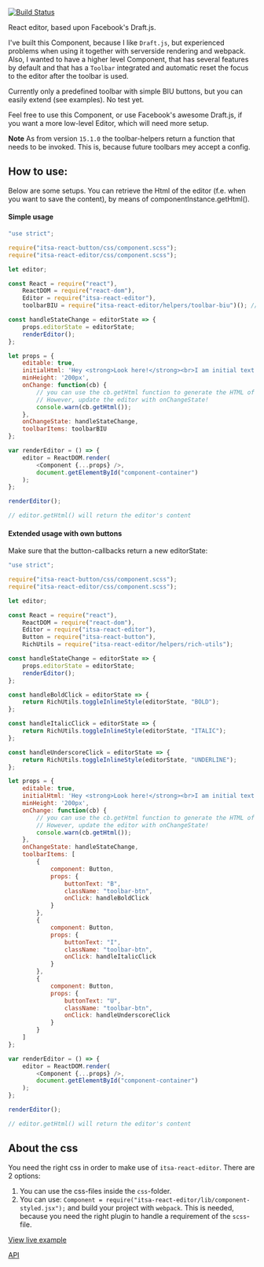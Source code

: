 [![Build Status](https://travis-ci.org/ItsAsbreuk/itsa-react-editor.svg?branch=master)](https://travis-ci.org/ItsAsbreuk/itsa-react-editor)

React editor, based upon Facebook's Draft.js.

I've built this Component, because I like `Draft.js`, but experienced problems when using it together with serverside rendering and webpack. Also, I wanted to have a higher level Component, that has several features by default and that has a `Toolbar` integrated and automatic reset the focus to the editor after the toolbar is used.

Currently only a predefined toolbar with simple BIU buttons, but you can easily extend (see examples). No test yet.

Feel free to use this Component, or use Facebook's awesome Draft.js, if you want a more low-level Editor, which will need more setup.

**Note** As from version `15.1.0` the toolbar-helpers return a function that needs to be invoked. This is, because future toolbars mey accept a config.

## How to use:

Below are some setups. You can retrieve the Html of the editor (f.e. when you want to save the content), by means of componentInstance.getHtml().

#### Simple usage
```js
"use strict";

require("itsa-react-button/css/component.scss");
require("itsa-react-editor/css/component.scss");

let editor;

const React = require("react"),
    ReactDOM = require("react-dom"),
    Editor = require("itsa-react-editor"),
    toolbarBIU = require("itsa-react-editor/helpers/toolbar-biu")(); // invoke!

const handleStateChange = editorState => {
    props.editorState = editorState;
    renderEditor();
};

let props = {
    editable: true,
    initialHtml: 'Hey <strong>Look here!</strong><br>I am initial text...',
    minHeight: '200px',
    onChange: function(cb) {
        // you can use the cb.getHtml function to generate the HTML of the editor.
        // However, update the editor with onChangeState!
        console.warn(cb.getHtml());
    },
    onChangeState: handleStateChange,
    toolbarItems: toolbarBIU
};

var renderEditor = () => {
    editor = ReactDOM.render(
        <Component {...props} />,
        document.getElementById("component-container")
    );
};

renderEditor();

// editor.getHtml() will return the editor's content
```

#### Extended usage with own buttons
Make sure that the button-callbacks return a new editorState:

```js
"use strict";

require("itsa-react-button/css/component.scss");
require("itsa-react-editor/css/component.scss");

let editor;

const React = require("react"),
    ReactDOM = require("react-dom"),
    Editor = require("itsa-react-editor"),
    Button = require("itsa-react-button"),
    RichUtils = require("itsa-react-editor/helpers/rich-utils");

const handleStateChange = editorState => {
    props.editorState = editorState;
    renderEditor();
};

const handleBoldClick = editorState => {
    return RichUtils.toggleInlineStyle(editorState, "BOLD");
};

const handleItalicClick = editorState => {
    return RichUtils.toggleInlineStyle(editorState, "ITALIC");
};

const handleUnderscoreClick = editorState => {
    return RichUtils.toggleInlineStyle(editorState, "UNDERLINE");
};

let props = {
    editable: true,
    initialHtml: 'Hey <strong>Look here!</strong><br>I am initial text...',
    minHeight: '200px',
    onChange: function(cb) {
        // you can use the cb.getHtml function to generate the HTML of the editor.
        // However, update the editor with onChangeState!
        console.warn(cb.getHtml());
    },
    onChangeState: handleStateChange,
    toolbarItems: [
        {
            component: Button,
            props: {
                buttonText: "B",
                className: "toolbar-btn",
                onClick: handleBoldClick
            }
        },
        {
            component: Button,
            props: {
                buttonText: "I",
                className: "toolbar-btn",
                onClick: handleItalicClick
            }
        },
        {
            component: Button,
            props: {
                buttonText: "U",
                className: "toolbar-btn",
                onClick: handleUnderscoreClick
            }
        }
    ]
};

var renderEditor = () => {
    editor = ReactDOM.render(
        <Component {...props} />,
        document.getElementById("component-container")
    );
};

renderEditor();

// editor.getHtml() will return the editor's content
```

## About the css

You need the right css in order to make use of `itsa-react-editor`. There are 2 options:

1. You can use the css-files inside the `css`-folder.
2. You can use: `Component = require("itsa-react-editor/lib/component-styled.jsx");` and build your project with `webpack`. This is needed, because you need the right plugin to handle a requirement of the `scss`-file.


[View live example](http://projects.itsasbreuk.nl/react-components/itsa-editor/component.html)

[API](http://projects.itsasbreuk.nl/react-components/itsa-editor/api/)